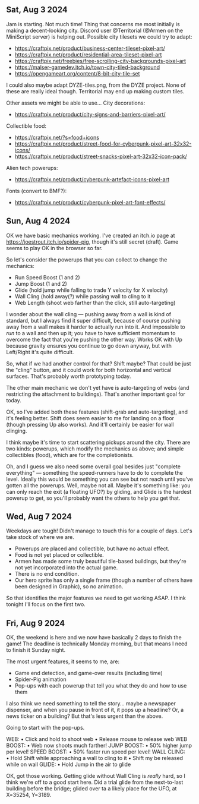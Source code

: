 ## Sat, Aug 3 2024

Jam is starting.  Not much time!  Thing that concerns me most initially is making a decent-looking city.  Discord user @Territorial (@Armen on the MiniScript server) is helping out.  Possible city tilesets we could try to adapt:

- https://craftpix.net/product/business-center-tileset-pixel-art/
- https://craftpix.net/product/residential-area-tileset-pixel-art
- https://craftpix.net/freebies/free-scrolling-city-backgrounds-pixel-art
- https://malser-gamedev.itch.io/town-city-tiled-background
- https://opengameart.org/content/8-bit-city-tile-set

I could also maybe adapt DYZE-tiles.png, from the DYZE project.  None of these are really ideal though.  Territorial may end up making custom tiles.

Other assets we might be able to use...
City decorations:
- https://craftpix.net/product/city-signs-and-barriers-pixel-art/

Collectible food:
- https://craftpix.net/?s=food+icons
- https://craftpix.net/product/street-food-for-cyberpunk-pixel-art-32x32-icons/
- https://craftpix.net/product/street-snacks-pixel-art-32x32-icon-pack/
 
Alien tech powerups:
- https://craftpix.net/product/cyberpunk-artefact-icons-pixel-art

Fonts (convert to BMF?):
- https://craftpix.net/product/cyberpunk-pixel-art-font-effects/

## Sun, Aug 4 2024

OK we have basic mechanics working.  I've created an itch.io page at https://joestrout.itch.io/spider-pig, though it's still secret (draft).  Game seems to play OK in the browser so far.

So let's consider the powerups that you can collect to change the mechanics:

- Run Speed Boost (1 and 2)
- Jump Boost (1 and 2)
- Glide (hold jump while falling to trade Y velocity for X velocity)
- Wall Cling (hold away(?) while passing wall to cling to it
- Web Length (shoot web farther than the click, still auto-targeting)

I wonder about the wall cling — pushing away from a wall is kind of standard, but I always find it super difficult, because of course pushing away from a wall makes it harder to actually run into it.  And impossible to _run_ to a wall and then up it; you have to have sufficient momentum to overcome the fact that you're pushing the other way.  Works OK with Up because gravity ensures you continue to go down anyway, but with Left/Right it's quite difficult.

So, what if we had another control for that?  Shift maybe?  That could be just the "cling" button, and it could work for both horizontal and vertical surfaces.  That's probably worth prototyping today.

The other main mechanic we don't yet have is auto-targeting of webs (and restricting the attachment to buildings).  That's another important goal for today.

OK, so I've added both these features (shift-grab and auto-targeting), and it's feeling better.  Shift does seem easier to me for landing on a floor (though pressing Up also works).  And it'll certainly be easier for wall clinging.

I think maybe it's time to start scattering pickups around the city.  There are two kinds: powerups, which modify the mechanics as above; and simple collectibles (food), which are for the completionists.

Oh, and I guess we also need some overall goal besides just "complete everything" — something the speed-runners have to do to complete the level.  Ideally this would be something you can see but not reach until you've gotten all the powerups.  Well, maybe not all.  Maybe it's something like: you can only reach the exit (a floating UFO?) by gliding, and Glide is the hardest powerup to get, so you'll probably want the others to help you get that.


## Wed, Aug 7 2024

Weekdays are tough!  Didn't manage to touch this for a couple of days.  Let's take stock of where we are.

- Powerups are placed and collectible, but have no actual effect.
- Food is not yet placed or collectible.
- Armen has made some truly beautiful tile-based buildings, but they're not yet incorporated into the actual game.
- There is no end condition.
- Our hero sprite has only a single frame (though a number of others have been designed in Graphic), so no animation.

So that identifies the major features we need to get working ASAP.  I think tonight I'll focus on the first two.

## Fri, Aug 9 2024

OK, the weekend is here and we now have basically 2 days to finish the game!  The deadline is technically Monday morning, but that means I need to finish it Sunday night.

The most urgent features, it seems to me, are:

- Game end detection, and game-over results (including time)
- Spider-Pig animation
- Pop-ups with each powerup that tell you what they do and how to use them

I also think we need something to tell the story... maybe a newspaper dispenser, and when you pause in front of it, it pops up a headline?  Or, a news ticker on a building?  But that's less urgent than the above.

Going to start with the pop-ups.

WEB:
• Click and hold to shoot web
• Release mouse to release web
WEB BOOST:
• Web now shoots much farther!
JUMP BOOST:
• 50% higher jump per level!
SPEED BOOST:
• 50% faster run speed per level!
WALL CLING:
• Hold Shift while approaching a wall to cling to it
• Shift my be released while on wall
GLIDE:
• Hold Jump in the air to glide

OK, got those working.  Getting glide without Wall Cling is *really* hard, so I think we're off to a good start here.  Did a trial glide from the next-to-last building before the bridge; glided over ta a likely place for the UFO, at X=35254, Y=3189.


